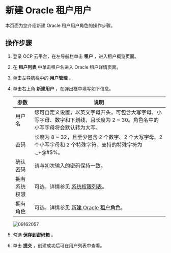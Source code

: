 新建 Oracle 租户用户 
===================================

本页面为您介绍新建 Oracle 租户用户角色的操作步骤。

操作步骤 
-------------------------

1. 登录 OCP 云平台，在左导航栏单击 **租户** ，进入租户概览页面。

   

2. 在 **租户列表** 中单击租户名进入 Oracle 租户详情页面。

   

3. 单击左导航栏中的 **用户管理** 。

   

4. 单击右上角 **新建用户** ，在弹出框中填写如下信息。

   

   |   参数   |                                   说明                                   |
   |--------|------------------------------------------------------------------------|
   | 用户名    | 您可自定义设置，以英文字母开头，可包含大写字母、小写字母、数字和下划线，且长度为 2 \~ 30。角色名中的小写字母将会默认转为大写。    |
   | 密码     | 长度为 8 \~ 32，且至少包含 2 个数字、2 个大写字母、2 个小写字母和 2 个特殊字符，支持的特殊字符为 ._+@#$%。     |
   | 确认密码   | 请与初次输入的密码保持一致。                                                         |
   | 拥有系统权限 | 可选，详情参见 [系统权限列表](/zh-CN/3.ob-cloud-platform/14.appendix/11.mysql-tenant-system-permissions.md)。         |
   | 拥有角色   | 可选，详情参见 [新建 Oracle 租户角色](/zh-CN/3.ob-cloud-platform/5.manage-tenants/6.oracle-tenant-user-management/5.new-oracle-tenant-role.md)。 |

   

   ![09162057](https://help-static-aliyun-doc.aliyuncs.com/assets/img/zh-CN/3067491361/p327440.png)
   

5. 勾选 **保存到密码箱** 。

   

6. 单击 **提交** ，创建成功后可在用户列表中查看。

   




